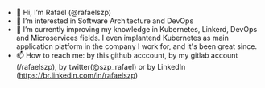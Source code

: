 - 👋 Hi, I’m Rafael (@rafaelszp)
- 👀 I’m interested in Software Architecture and DevOps
- 🌱 I’m currently improving my knowledge in Kubernetes, Linkerd, DevOps and Microservices fields. I even implantend Kubernetes as main application platform in the company I work for, and it's been great since.
- 📫 How to reach me: by this github acccount, by my gitlab account (/rafaelszp),  by twitter(@szp_rafael) or by LinkedIn (https://br.linkedin.com/in/rafaelszp)

<!---
rafaelszp/rafaelszp is a ✨ special ✨ repository because its `README.md` (this file) appears on your GitHub profile.
You can click the Preview link to take a look at your changes.
--->
